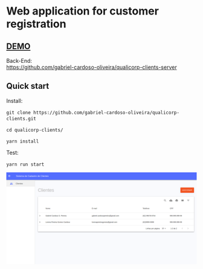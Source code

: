 # Web application for customer registration

## <a href="https://qualicorp-clients.netlify.app">DEMO</a>

Back-End:<br />
https://github.com/gabriel-cardoso-oliveira/qualicorp-clients-server<br />

## Quick start

Install:

```
git clone https://github.com/gabriel-cardoso-oliveira/qualicorp-clients.git
```
```
cd qualicorp-clients/
```
```
yarn install
```

Test:

```
yarn run start
```

<p align="center">
  <img src="./public/home.png" />
</p>
